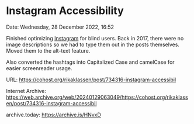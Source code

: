 # Instagram Accessibility

Date: Wednesday, 28 December 2022, 16:52

Finished optimizing [Instagram](https://www.instagram.com/rikaklassen/) for blind users. Back in 2017, there were no image descriptions so we had to type them out in the posts themselves. Moved them to the alt-text feature.

Also converted the hashtags into Capitalized Case and camelCase for easier screenreader usage.

URL: https://cohost.org/rikaklassen/post/734316-instagram-accessibil

Internet Archive: https://web.archive.org/web/20240129063049/https://cohost.org/rikaklassen/post/734316-instagram-accessibil

archive.today: https://archive.is/HNvxD

<!--
If you apperciate the blog post, please consider contributing to the puppy fund: https://www.paypal.me/bglamours.
-->

